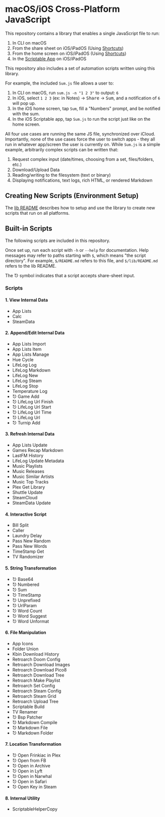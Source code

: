 # macOS/iOS Cross-Platform JavaScript

This repository contains a library that enables a single JavaScript file to run:

 1. In CLI on macOS
 2. From the share sheet on iOS/iPadOS (Using [Shortcuts](https://apps.apple.com/app/shortcuts/id915249334))
 3. From the home screen on iOS/iPadOS (Using [Shortcuts](https://apps.apple.com/app/shortcuts/id915249334))
 4. In the [Scriptable App](https://scriptable.app) on iOS/iPadOS

This repository also includes a set of automation scripts written using this library.

For example, the included `Sum.js` file allows a user to:

 1. In CLI on macOS, run `sum.js -n "1 2 3"` to output: `6`
 2. In iOS, select `1 2 3` (ex: in Notes) &rarr; <kbd>Share</kbd> &rarr; <kbd>Sum</kbd>, and a notification of `6` will pop up.
 3. In the iOS home screen, tap `Sum`, fill a "Numbers" prompt, and be notified with the sum.
 4. In the iOS Scriptable app, tap `Sum.js` to run the script just like on the home screen.

All four use cases are running the same JS file, synchronized over iCloud. Importantly, none of the use cases force the user to switch apps - they all run in whatever app/screen the user is currently on. While `Sum.js` is a simple example, arbitrarily complex scripts can be written that:

 1. Request complex input (date/times, choosing from a set, files/folders, etc.)
 2. Download/Upload Data
 3. Reading/writing to the filesystem (text or binary)
 4. Displaying notifications, text logs, rich HTML, or rendered Markdown

## Creating New Scripts (Environment Setup)

The [lib README](./lib/) describes how to setup and use the library to create new scripts that run on all platforms.

## Built-in Scripts

The following scripts are included in this repository.

Once set up, run each script with `-h` or `--help` for documentation. Help messages may refer to paths starting with `$`, which means "the script directory". For example, `$/README.md` refers to this file, and `$/lib/README.md` refers to the lib README.

The &#x238B; symbol indicates that a script accepts share-sheet input.

### Scripts

#### 1. View Internal Data
 * App Lists
 * Calc
 * SteamData

#### 2. Append/Edit Internal Data
 * App Lists Import
 * App Lists Item
 * App Lists Manage
 * Hue Cycle
 * LifeLog Log
 * LifeLog Markdown
 * LifeLog New
 * LifeLog Steam
 * LifeLog Stop
 * Temperature Log
 * &#x238B; Game Add
 * &#x238B; LifeLog Url Finish
 * &#x238B; LifeLog Url Start
 * &#x238B; LifeLog Url Time
 * &#x238B; LifeLog Url
 * &#x238B; Turnip Add

#### 3. Refresh Internal Data
 * App Lists Update
 * Games Recap Markdown
 * LastFM History
 * LifeLog Update Metadata
 * Music Playlists
 * Music Releases
 * Music Similar Artists
 * Music Top Tracks
 * Plex Get Library
 * Shuttle Update
 * SteamCloud
 * SteamData Update

#### 4. Interactive Script
 * Bill Split
 * Caller
 * Laundry Delay
 * Pass New Random
 * Pass New Words
 * TimeStamp Get
 * TV Randomizer

#### 5. String Transformation
 * &#x238B; Base64
 * &#x238B; Numbered
 * &#x238B; Sum
 * &#x238B; TimeStamp
 * &#x238B; Unprefixed
 * &#x238B; UrlParam
 * &#x238B; Word Count
 * &#x238B; Word Suggest
 * &#x238B; Word Unformat

#### 6. File Manipulation
 * App Icons
 * Folder Union
 * Kbin Download History
 * Retroarch Doom Config
 * Retroarch Download Images
 * Retroarch Download Pico8
 * Retroarch Download Tree
 * Retroarch Make Playlist
 * Retroarch Set Config
 * Retroarch Steam Config
 * Retroarch Steam Grid
 * Retroarch Upload Tree
 * Scriptable Build
 * TV Renamer
 * &#x238B; Bsp Patcher
 * &#x238B; Markdown Compile
 * &#x238B; Markdown File
 * &#x238B; Markdown Folder

#### 7. Location Transformation
 * &#x238B; Open Frinkiac in Plex
 * &#x238B; Open from FB
 * &#x238B; Open in Archive
 * &#x238B; Open in Lyft
 * &#x238B; Open in Narwhal
 * &#x238B; Open in Safari
 * &#x238B; Open Key in Steam

#### 8. Internal Utility
 * ScriptableHelperCopy
